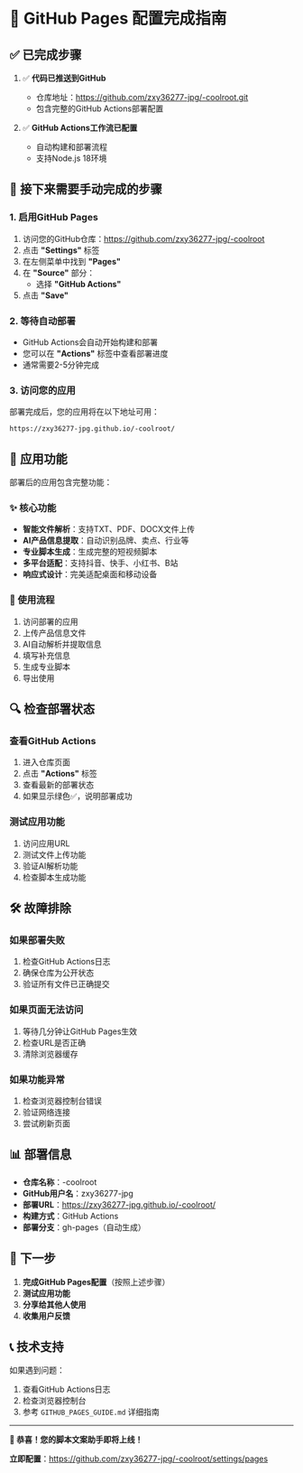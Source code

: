 # 🎉 GitHub Pages 配置完成指南

## ✅ 已完成步骤

1. ✅ **代码已推送到GitHub**
   - 仓库地址：https://github.com/zxy36277-jpg/-coolroot.git
   - 包含完整的GitHub Actions部署配置

2. ✅ **GitHub Actions工作流已配置**
   - 自动构建和部署流程
   - 支持Node.js 18环境

## 🔧 接下来需要手动完成的步骤

### 1. 启用GitHub Pages

1. 访问您的GitHub仓库：https://github.com/zxy36277-jpg/-coolroot
2. 点击 **"Settings"** 标签
3. 在左侧菜单中找到 **"Pages"**
4. 在 **"Source"** 部分：
   - 选择 **"GitHub Actions"**
5. 点击 **"Save"**

### 2. 等待自动部署

- GitHub Actions会自动开始构建和部署
- 您可以在 **"Actions"** 标签中查看部署进度
- 通常需要2-5分钟完成

### 3. 访问您的应用

部署完成后，您的应用将在以下地址可用：
```
https://zxy36277-jpg.github.io/-coolroot/
```

## 🚀 应用功能

部署后的应用包含完整功能：

### ✨ 核心功能
- **智能文件解析**：支持TXT、PDF、DOCX文件上传
- **AI产品信息提取**：自动识别品牌、卖点、行业等
- **专业脚本生成**：生成完整的短视频脚本
- **多平台适配**：支持抖音、快手、小红书、B站
- **响应式设计**：完美适配桌面和移动设备

### 📱 使用流程
1. 访问部署的应用
2. 上传产品信息文件
3. AI自动解析并提取信息
4. 填写补充信息
5. 生成专业脚本
6. 导出使用

## 🔍 检查部署状态

### 查看GitHub Actions
1. 进入仓库页面
2. 点击 **"Actions"** 标签
3. 查看最新的部署状态
4. 如果显示绿色✅，说明部署成功

### 测试应用功能
1. 访问应用URL
2. 测试文件上传功能
3. 验证AI解析功能
4. 检查脚本生成功能

## 🛠️ 故障排除

### 如果部署失败
1. 检查GitHub Actions日志
2. 确保仓库为公开状态
3. 验证所有文件已正确提交

### 如果页面无法访问
1. 等待几分钟让GitHub Pages生效
2. 检查URL是否正确
3. 清除浏览器缓存

### 如果功能异常
1. 检查浏览器控制台错误
2. 验证网络连接
3. 尝试刷新页面

## 📊 部署信息

- **仓库名称**：-coolroot
- **GitHub用户名**：zxy36277-jpg
- **部署URL**：https://zxy36277-jpg.github.io/-coolroot/
- **构建方式**：GitHub Actions
- **部署分支**：gh-pages（自动生成）

## 🎯 下一步

1. **完成GitHub Pages配置**（按照上述步骤）
2. **测试应用功能**
3. **分享给其他人使用**
4. **收集用户反馈**

## 📞 技术支持

如果遇到问题：
1. 查看GitHub Actions日志
2. 检查浏览器控制台
3. 参考 `GITHUB_PAGES_GUIDE.md` 详细指南

---

**🎉 恭喜！您的脚本文案助手即将上线！**

**立即配置**：https://github.com/zxy36277-jpg/-coolroot/settings/pages